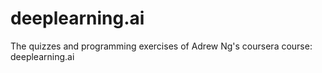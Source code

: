 # deeplearning.ai
The quizzes and programming exercises of Adrew Ng's coursera course: deeplearning.ai
